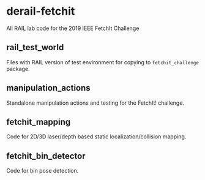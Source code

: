 # derail-fetchit
All RAIL lab code for the 2019 IEEE FetchIt Challenge

## rail_test_world
Files with RAIL version of test environment for copying to `fetchit_challenge` package.

## manipulation_actions
Standalone manipulation actions and testing for the FetchIt! challenge.

## fetchit_mapping
Code for 2D/3D laser/depth based static localization/collision mapping.

## fetchit_bin_detector
Code for bin pose detection.
